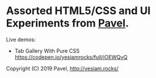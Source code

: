 # Assorted HTML5/CSS and UI Experiments from [Pavel](http://yesiam.rocks/at_a_glance_of_pavel.pdf).

Live demos:
- Tab Gallery With Pure CSS https://codepen.io/yesiamrocks/full/jOEWQvQ

Copyright (C) 2019 Pavel, http://yesiam.rocks/